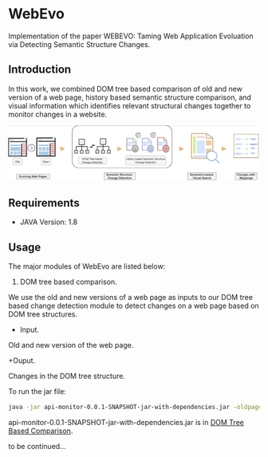 # WebEvo
Implementation of the paper WEBEVO: Taming Web Application Evoluation via Detecting Semantic Structure Changes.
## Introduction
In this work, we combined DOM tree based comparison of old and new version of a web page, history based semantic structure comparison, and visual information which identifies relevant structural changes together to monitor changes in a website.

![Overview of Workflow of WebEvo](overview.png)
## Requirements
+ JAVA Version: 1.8
## Usage
The major modules of WebEvo are listed below:

1. DOM tree based comparison.

We use the old and new versions of a web page as inputs to our DOM tree based change detection module to detect changes on a web page based on DOM tree structures.

+ Input.

Old and new version of the web page.

+Ouput.

Changes in the DOM tree structure.

To run the jar file:
```bash
java -jar api-monitor-0.0.1-SNAPSHOT-jar-with-dependencies.jar -oldpage: <oldpage> -newpage: <newpage>
```

api-monitor-0.0.1-SNAPSHOT-jar-with-dependencies.jar is in [DOM Tree Based Comparison](DOMTreeBasedComparison).

to be continued...
